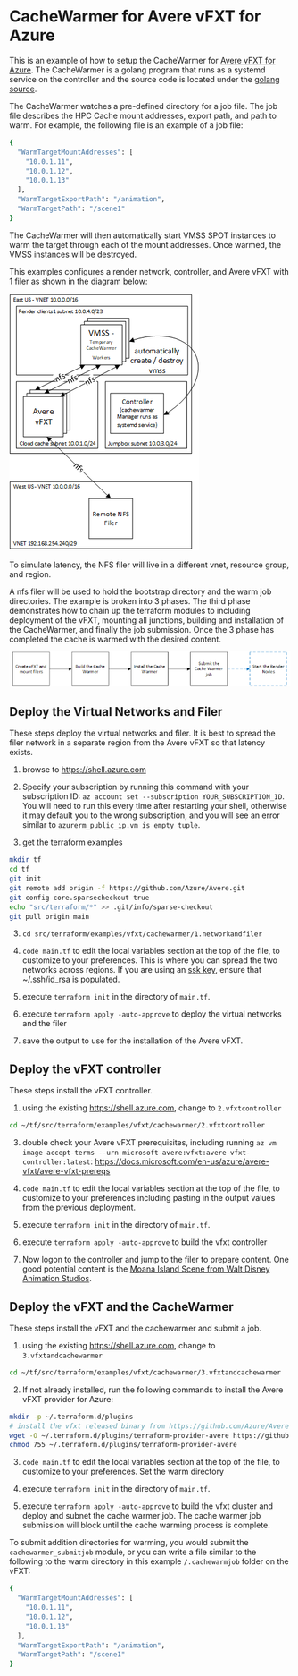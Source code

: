 # CacheWarmer for Avere vFXT for Azure

This is an example of how to setup the CacheWarmer for [Avere vFXT for Azure](https://docs.microsoft.com/en-us/azure/avere-vfxt/).  The CacheWarmer is a golang program that runs as a systemd service on the controller and the source code is located under the [golang source](../../../../go/cmd/cachewarmer).

The CacheWarmer watches a pre-defined directory for a job file.  The job file describes the HPC Cache mount addresses, export path, and path to warm.  For example, the following file is an example of a job file:

```bash
{
  "WarmTargetMountAddresses": [
    "10.0.1.11",
    "10.0.1.12",
    "10.0.1.13"
  ],
  "WarmTargetExportPath": "/animation",
  "WarmTargetPath": "/scene1"
}
```

The CacheWarmer will then automatically start VMSS SPOT instances to warm the target through each of the mount addresses.  Once warmed, the VMSS instances will be destroyed.

This examples configures a render network, controller, and Avere vFXT with 1 filer as shown in the diagram below:

![The architecture](../../../../../docs/images/terraform/cachewarmer.png)

To simulate latency, the NFS filer will live in a different vnet, resource group, and region.

A nfs filer will be used to hold the bootstrap directory and the warm job directories.  The example is broken into 3 phases.  The third phase demonstrates how to chain up the terraform modules to including deployment of the vFXT, mounting all junctions, building and installation of the CacheWarmer, and finally the job submission.  Once the 3 phase has completed the cache is warmed with the desired content.

![The architecture](../../../../../docs/images/terraform/cachewarmerpipeline.png)

## Deploy the Virtual Networks and Filer

These steps deploy the virtual networks and filer.  It is best to spread the filer network in a separate region from the Avere vFXT so that latency exists.

1. browse to https://shell.azure.com

2. Specify your subscription by running this command with your subscription ID:  ```az account set --subscription YOUR_SUBSCRIPTION_ID```.  You will need to run this every time after restarting your shell, otherwise it may default you to the wrong subscription, and you will see an error similar to `azurerm_public_ip.vm is empty tuple`.

2. get the terraform examples
```bash
mkdir tf
cd tf
git init
git remote add origin -f https://github.com/Azure/Avere.git
git config core.sparsecheckout true
echo "src/terraform/*" >> .git/info/sparse-checkout
git pull origin main
```

3. `cd src/terraform/examples/vfxt/cachewarmer/1.networkandfiler`

4. `code main.tf` to edit the local variables section at the top of the file, to customize to your preferences.  This is where you can spread the two networks across regions.  If you are using an [ssk key](https://docs.microsoft.com/en-us/azure/virtual-machines/linux/mac-create-ssh-keys), ensure that ~/.ssh/id_rsa is populated.

5. execute `terraform init` in the directory of `main.tf`.

6. execute `terraform apply -auto-approve` to deploy the virtual networks and the filer

7. save the output to use for the installation of the Avere vFXT.

## Deploy the vFXT controller

These steps install the vFXT controller.

1. using the existing https://shell.azure.com, change to `2.vfxtcontroller`

```bash
cd ~/tf/src/terraform/examples/vfxt/cachewarmer/2.vfxtcontroller
```

3. double check your Avere vFXT prerequisites, including running `az vm image accept-terms --urn microsoft-avere:vfxt:avere-vfxt-controller:latest`: https://docs.microsoft.com/en-us/azure/avere-vfxt/avere-vfxt-prereqs

4. `code main.tf` to edit the local variables section at the top of the file, to customize to your preferences including pasting in the output values from the previous deployment.

5. execute `terraform init` in the directory of `main.tf`.

6. execute `terraform apply -auto-approve` to build the vfxt controller

7. Now logon to the controller and jump to the filer to prepare content.  One good potential content is the [Moana Island Scene from  Walt Disney Animation Studios](https://www.technology.disneyanimation.com/islandscene).

## Deploy the vFXT and the CacheWarmer

These steps install the vFXT and the cachewarmer and submit a job.

1. using the existing https://shell.azure.com, change to `3.vfxtandcachewarmer`

```bash
cd ~/tf/src/terraform/examples/vfxt/cachewarmer/3.vfxtandcachewarmer
```

2. If not already installed, run the following commands to install the Avere vFXT provider for Azure:
```bash
mkdir -p ~/.terraform.d/plugins
# install the vfxt released binary from https://github.com/Azure/Avere
wget -O ~/.terraform.d/plugins/terraform-provider-avere https://github.com/Azure/Avere/releases/download/tfprovider_v0.9.6/terraform-provider-avere
chmod 755 ~/.terraform.d/plugins/terraform-provider-avere
```

3. `code main.tf` to edit the local variables section at the top of the file, to customize to your preferences.  Set the warm directory

4. execute `terraform init` in the directory of `main.tf`.

5. execute `terraform apply -auto-approve` to build the vfxt cluster and deploy and subnet the cache warmer job.  The cache warmer job submission will block until the cache warming process is complete.

To submit addition directories for warming, you would submit the `cachewarmer_submitjob` module, or you can write a file similar to the following to the warm directory in this example `/.cachewarmjob` folder on the vFXT:

```bash
{
  "WarmTargetMountAddresses": [
    "10.0.1.11",
    "10.0.1.12",
    "10.0.1.13"
  ],
  "WarmTargetExportPath": "/animation",
  "WarmTargetPath": "/scene1"
}
```
